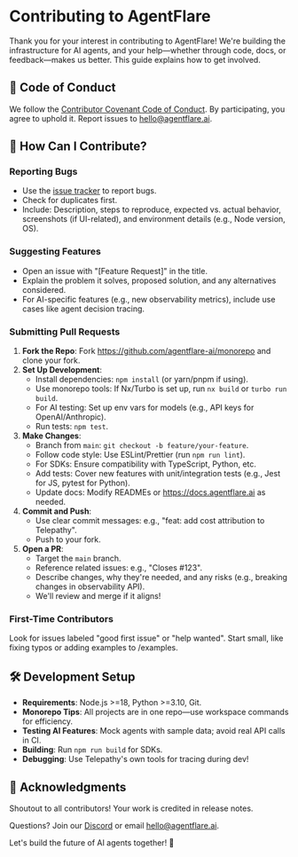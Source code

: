 # Contributing to AgentFlare

Thank you for your interest in contributing to AgentFlare! We're building the infrastructure for AI agents, and your help—whether through code, docs, or feedback—makes us better. This guide explains how to get involved.

## 📜 Code of Conduct

We follow the [Contributor Covenant Code of Conduct](https://www.contributor-covenant.org/version/2/1/code_of_conduct.html). By participating, you agree to uphold it. Report issues to [hello@agentflare.ai](mailto:hello@agentflare.ai).

## 🤔 How Can I Contribute?

### Reporting Bugs

- Use the [issue tracker](https://github.com/agentflare-ai/monorepo/issues) to report bugs.
- Check for duplicates first.
- Include: Description, steps to reproduce, expected vs. actual behavior, screenshots (if UI-related), and environment details (e.g., Node version, OS).

### Suggesting Features

- Open an issue with "[Feature Request]" in the title.
- Explain the problem it solves, proposed solution, and any alternatives considered.
- For AI-specific features (e.g., new observability metrics), include use cases like agent decision tracing.

### Submitting Pull Requests

1. **Fork the Repo**: Fork https://github.com/agentflare-ai/monorepo and clone your fork.
2. **Set Up Development**:
   - Install dependencies: `npm install` (or yarn/pnpm if using).
   - Use monorepo tools: If Nx/Turbo is set up, run `nx build` or `turbo run build`.
   - For AI testing: Set up env vars for models (e.g., API keys for OpenAI/Anthropic).
   - Run tests: `npm test`.
3. **Make Changes**:
   - Branch from `main`: `git checkout -b feature/your-feature`.
   - Follow code style: Use ESLint/Prettier (run `npm run lint`).
   - For SDKs: Ensure compatibility with TypeScript, Python, etc.
   - Add tests: Cover new features with unit/integration tests (e.g., Jest for JS, pytest for Python).
   - Update docs: Modify READMEs or https://docs.agentflare.ai as needed.
4. **Commit and Push**:
   - Use clear commit messages: e.g., "feat: add cost attribution to Telepathy".
   - Push to your fork.
5. **Open a PR**:
   - Target the `main` branch.
   - Reference related issues: e.g., "Closes #123".
   - Describe changes, why they're needed, and any risks (e.g., breaking changes in observability API).
   - We'll review and merge if it aligns!

### First-Time Contributors

Look for issues labeled "good first issue" or "help wanted". Start small, like fixing typos or adding examples to /examples.

## 🛠️ Development Setup

- **Requirements**: Node.js >=18, Python >=3.10, Git.
- **Monorepo Tips**: All projects are in one repo—use workspace commands for efficiency.
- **Testing AI Features**: Mock agents with sample data; avoid real API calls in CI.
- **Building**: Run `npm run build` for SDKs.
- **Debugging**: Use Telepathy's own tools for tracing during dev!

## 🎉 Acknowledgments

Shoutout to all contributors! Your work is credited in release notes.

Questions? Join our [Discord](https://discord.gg/agentflare) or email [hello@agentflare.ai](mailto:hello@agentflare.ai).

Let's build the future of AI agents together! 🚀
